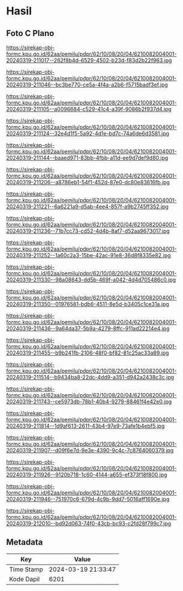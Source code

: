 # Hasil

## Foto C Plano

https://sirekap-obj-formc.kpu.go.id/62aa/pemilu/pdpr/62/10/08/20/04/6210082004001-20240319-211017--262f8b4d-6529-4502-b23d-f83d2b22f963.jpg

https://sirekap-obj-formc.kpu.go.id/62aa/pemilu/pdpr/62/10/08/20/04/6210082004001-20240319-211046--bc3be770-ce5a-4f4a-a2b6-f5715badf3ef.jpg

https://sirekap-obj-formc.kpu.go.id/62aa/pemilu/pdpr/62/10/08/20/04/6210082004001-20240319-211105--a0096684-c529-41c4-a39f-9086b2f937d4.jpg

https://sirekap-obj-formc.kpu.go.id/62aa/pemilu/pdpr/62/10/08/20/04/6210082004001-20240319-211124--32e4d1f5-5a92-4d1e-bd7c-74a6de6d3581.jpg

https://sirekap-obj-formc.kpu.go.id/62aa/pemilu/pdpr/62/10/08/20/04/6210082004001-20240319-211144--baaed971-83bb-4fbb-a11d-ee9d7def9d80.jpg

https://sirekap-obj-formc.kpu.go.id/62aa/pemilu/pdpr/62/10/08/20/04/6210082004001-20240319-211206--a8786eb1-54f1-452d-87e0-dc80e83616fb.jpg

https://sirekap-obj-formc.kpu.go.id/62aa/pemilu/pdpr/62/10/08/20/04/6210082004001-20240319-211221--6a6221a9-d5ab-4ee4-857f-a9b2745ff352.jpg

https://sirekap-obj-formc.kpu.go.id/62aa/pemilu/pdpr/62/10/08/20/04/6210082004001-20240319-211236--71b7cc73-cd52-4d4b-8af7-d52aa9673017.jpg

https://sirekap-obj-formc.kpu.go.id/62aa/pemilu/pdpr/62/10/08/20/04/6210082004001-20240319-211252--1a60c2a3-15be-42ac-91e8-36d8f8335e82.jpg

https://sirekap-obj-formc.kpu.go.id/62aa/pemilu/pdpr/62/10/08/20/04/6210082004001-20240319-211330--98a08643-dd5b-469f-a042-4d4d705486c0.jpg

https://sirekap-obj-formc.kpu.go.id/62aa/pemilu/pdpr/62/10/08/20/04/6210082004001-20240319-211350--01976581-bdb6-4511-8e5d-b3405c1ce31a.jpg

https://sirekap-obj-formc.kpu.go.id/62aa/pemilu/pdpr/62/10/08/20/04/6210082004001-20240319-211436--9a64da37-5b9a-4279-8ffc-911ad22214e4.jpg

https://sirekap-obj-formc.kpu.go.id/62aa/pemilu/pdpr/62/10/08/20/04/6210082004001-20240319-211455--b9b241fb-2106-48f0-bf82-81c25ac33a89.jpg

https://sirekap-obj-formc.kpu.go.id/62aa/pemilu/pdpr/62/10/08/20/04/6210082004001-20240319-211514--b9434ba8-22dc-4dd9-a351-d942a2438c3c.jpg

https://sirekap-obj-formc.kpu.go.id/62aa/pemilu/pdpr/62/10/08/20/04/6210082004001-20240319-211743--ce5973db-78b1-40b4-9279-88461f4e42e0.jpg

https://sirekap-obj-formc.kpu.go.id/62aa/pemilu/pdpr/62/10/08/20/04/6210082004001-20240319-211814--1d9af613-2611-43b4-97e9-73afe1b4ebf5.jpg

https://sirekap-obj-formc.kpu.go.id/62aa/pemilu/pdpr/62/10/08/20/04/6210082004001-20240319-211907--d09f6e7d-9e3e-4390-9c4c-7c8764060379.jpg

https://sirekap-obj-formc.kpu.go.id/62aa/pemilu/pdpr/62/10/08/20/04/6210082004001-20240319-211926--9120b718-1c60-4144-a655-ef373f18f800.jpg

https://sirekap-obj-formc.kpu.go.id/62aa/pemilu/pdpr/62/10/08/20/04/6210082004001-20240319-211946--751970c6-679d-4c9b-9dd7-5016aff1690e.jpg

https://sirekap-obj-formc.kpu.go.id/62aa/pemilu/pdpr/62/10/08/20/04/6210082004001-20240319-212010--bd92d063-74f0-43cb-bc93-c2fd28f799c7.jpg


## Metadata

| Key        | Value               |
| ---------- | ------------------- |
| Time Stamp | 2024-03-19 21:33:47 |
| Kode Dapil | 6201                |



